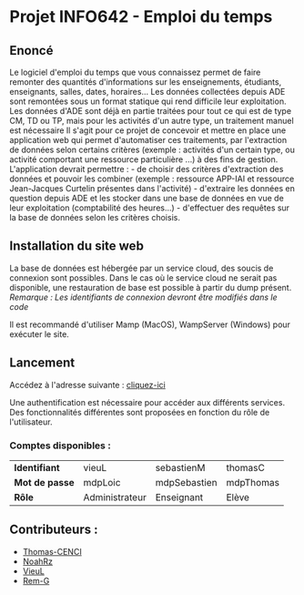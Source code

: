
# Projet INFO642 - Emploi du temps

## Enoncé 
Le logiciel d'emploi du temps que vous connaissez permet de faire remonter des quantités d'informations sur les enseignements, étudiants, enseignants, salles, dates, horaires...
Les données collectées depuis ADE sont remontées sous un format statique qui rend difficile leur exploitation. Les données d'ADE sont déjà en partie traitées pour tout ce qui est de type CM, TD ou TP, mais pour les activités d'un autre type, un traitement manuel est nécessaire
Il s'agit pour ce projet de concevoir et mettre en place une application web qui permet d'automatiser ces traitements, par l'extraction de données selon certains critères (exemple : activités d'un certain type, ou activité comportant une ressource particulière ...) à des fins de gestion. L'application devrait permettre : - de choisir des critères d'extraction des données et pouvoir les combiner (exemple : ressource APP-IAI et ressource Jean-Jacques Curtelin présentes dans l'activité) - d'extraire les données en question depuis ADE et les stocker dans une base de données en vue de leur exploitation (comptabilité des heures...) - d'effectuer des requêtes sur la base de données selon les critères choisis.

## Installation du site web
La base de données est hébergée par un service cloud, des soucis de connexion sont possibles.
Dans le cas où le service cloud ne serait pas disponible, une restauration de base est possible à partir du dump présent.
*Remarque : Les identifiants de connexion devront être modifiés dans le code*

Il est recommandé d'utiliser Mamp (MacOS), WampServer (Windows) pour exécuter le site.

## Lancement
Accédez à l'adresse suivante :  [cliquez-ici](http://localhost/edt/php/edt_main.php)

Une authentification est nécessaire pour accéder aux différents services. Des fonctionnalités différentes sont proposées en fonction du rôle de l'utilisateur.

### Comptes disponibles :
|                |                |                |                 |
|----------------|----------------|----------------|----------------|
|**Identifiant**|vieuL | sebastienM | thomasC |
|**Mot de passe**| mdpLoic | mdpSebastien | mdpThomas
|**Rôle**| Administrateur | Enseignant | Elève

## Contributeurs :

 - [Thomas-CENCI](http://github.com/Thomas-CENCI/)
  - [NoahRz](https://github.com/NoahRz)
 - [VieuL](https://github.com/vieul)
 - [Rem-G](http://github.com/Rem-G)

